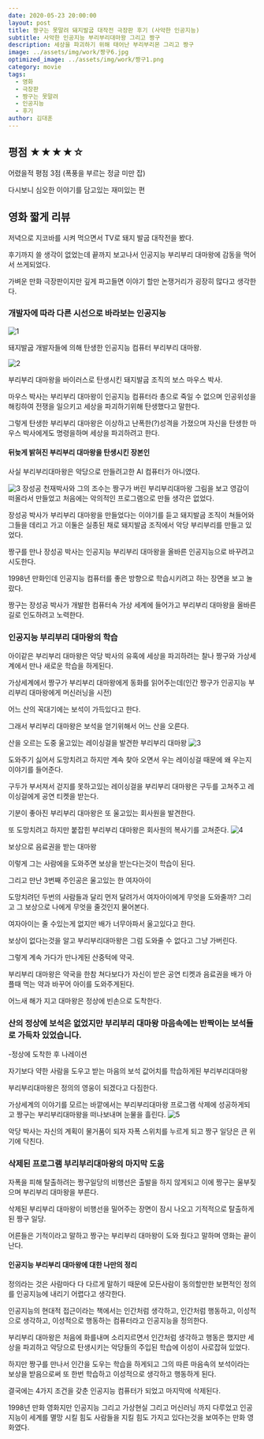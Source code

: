 ```yaml
---
date: 2020-05-23 20:00:00
layout: post
title: 짱구는 못말려 돼지발굽 대작전 극장판 후기 (사악한 인공지능)
subtitle: 사악한 인공지능 부리부리대마왕 그리고 짱구
description: 세상을 파괴하기 위해 태어난 부리부리몬 그리고 짱구 
image: ../assets/img/work/짱구6.jpg
optimized_image: ../assets/img/work/짱구1.png
category: movie
tags:
  - 영화
  - 극장판
  - 짱구는 못말려
  - 인공지능
  - 후기
author: 김대훈
---
```


## 평점 ★★★★☆ 

어렸을적 평점 3점 (폭풍을 부르는 정글 미만 잡)

다시보니 심오한 이야기를 담고있는 재미있는 편

## 영화 짧게 리뷰

저녁으로 지코바를 시켜 먹으면서 TV로 돼지 발굽 대작전을 봤다.

후기까지 쓸 생각이 없었는데 끝까지 보고나서 인공지능 부리부리 대마왕에 감동을 먹어서 쓰게되었다.

가벼운 만화 극장판이지만 깊게 파고들면 이야기 할만 논쟁거리가 굉장히 많다고 생각한다. 

### 개발자에 따라 다른 시선으로 바라보는 인공지능

![1](../assets/img/work/짱구6.jpg)

돼지발굽 개발자들에 의해 탄생한 인공지능 컴퓨터 부리부리 대마왕.

![2](../assets/img/work/짱구2.jpg)

부리부리 대마왕을 바이러스로 탄생시킨 돼지발굽 조직의 보스 마우스 박사.

마우스 박사는 부리부리 대마왕이 인공지능 컴퓨터라 총으로 죽일 수 없으며
인공위성을 해킹하여 전쟁을 일으키고 세상을 파괴하기위해 탄생했다고 말한다.

그렇게 탄생한 부리부리 대마왕은 이상하고 난폭한(?)성격을 가졌으며 자신을 탄생한
마우스 박사에게도 명령을하며 세상을 파괴하려고 한다.

#### 뒤늦게 밝혀진 부리부리 대마왕을 탄생시킨 장본인

사실 부리부리대마왕은 악당으로 만들려고한 AI 컴퓨터가 아니였다.

![3](../assets/img/work/짱구3.jpg)
장성공 천재박사와 그의 조수는 짱구가 버린 부리부리대마왕 그림을 보고 영감이 떠올라서
만들었고 처음에는 악의적인 프로그램으로 만들 생각은 없었다.

장성공 박사가 부리부리 대마왕을 만들었다는 이야기를 듣고 돼지발굽 조직이
쳐들어와 그들을 데리고 가고 이둘은 실종된 채로 돼지발굽 조직에서 악당 부리부리를 만들고 있었다.

짱구를 만나 장성공 박사는 인공지능 부리부리 대마왕을 올바른 인공지능으로 바꾸려고 시도한다.

1998년 만화인데 인공지능 컴퓨터를 좋은 방향으로 학습시키려고 하는 장면을 보고 놀랐다.

짱구는 장성공 박사가 개발한 컴퓨터속 가상 세계에 들어가고 부리부리 대마왕을 올바른
길로 인도하려고 노력한다.

### 인공지능 부리부리 대마왕의 학습 

아이같은 부리부리 대마왕은 악당 박사의 유혹에 세상을 파괴하려는 찰나 짱구와 가상세계에서 만나 새로운 학습을 하게된다.

가상세계에서 짱구가 부리부리 대마왕에게 동화를 읽어주는데(인간 짱구가 인공지능 부리부리 대마왕에게 머신러닝을 시전)

어느 산의 꼭대기에는 보석이 가득있다고 한다.

그래서 부리부리 대마왕은 보석을 얻기위해서 어느 산을 오른다.

산을 오르는 도중 울고있는 레이싱걸을 발견한 부리부리 대마왕
![3](../assets/img/work/짱구4.jpg)

도와주기 싫어서 도망치려고 하지만 계속 찾아 오면서 우는 레이싱걸 때문에
왜 우는지 이야기를 들어준다.

구두가 부서져서 걷지를 못하고있는 레이싱걸을 부리부리 대마왕은
구두를 고쳐주고 레이싱걸에게 공연 티켓을 받는다.

기분이 좋아진 부리부리 대마왕은 또 울고있는 회사원을 발견한다.

또 도망치려고 하지만 붙잡힌 부리부리 대마왕은 회사원의 복사기를 고쳐준다.
![4](../assets/img/work/짱구5.jpg)

보상으로 음료권을 받는 대마왕

이렇게 그는 사람에을 도와주면 보상을 받는다는것이 학습이 된다.

그리고 만난 3번째 주인공은 울고있는 한 여자아이

도망치려던 두번의 사람들과 달리 먼저 달려가서 여자아이에게 무엇을 도와줄까?
그리고 그 보상으로 나에게 무엇을 줄것인지 물어본다.

여자아이는 줄 수있는게 없지만 배가 너무아파서 울고있다고 한다.

보상이 없다는것을 알고 부리부리대마왕은 그럼 도와줄 수 없다고 그냥 가버린다.

그렇게 계속 가다가 만나게된 산중턱에 약국.

부리부리 대마왕은 약국을 한참 쳐다보다가 자신이 받은 공연 티켓과 음료권을
배가 아플때 먹는 약과 바꾸어 아이를 도와주게된다.

어느새 해가 지고 대마왕은 정상에 빈손으로 도착한다.

### 산의 정상에 보석은 없었지만 부리부리 대마왕 마음속에는 반짝이는 보석들로 가득차 있었습니다.
-정상에 도착한 후 나레이션 

자기보다 약한 사람을 도우고 받는 마음의 보석 값어치를 학습하게된 부리부리대마왕

부리부리대마왕은 정의의 영웅이 되겠다고 다짐한다.

가상세계의 이야기를 모르는 바깥에서는 부리부리대마왕 프로그램 삭제에 성공하게되고
짱구는 부리부리대마왕을 떠나보내며 눈물을 흘린다.
![5](../assets/img/work/짱구1.jpg)

악당 박사는 자신의 계획이 물거품이 되자 자폭 스위치를 누르게 되고 짱구 일당은
큰 위기에 닥친다.

### 삭제된 프로그램 부리부리대마왕의 마지막 도움

자폭을 피해 탈출하려는 짱구일당의 비행선은 출발을 하지 않게되고 이에 짱구는
울부짖으며 부리부리 대마왕을 부른다.

삭제된 부리부리 대마왕이 비행선을 밀어주는 장면이 잠시 나오고 기적적으로 탈출하게된 짱구 일당.

어른들은 기적이라고 말하고 짱구는 부리부리 대마왕이 도와 줬다고 말하며 영화는 끝이난다.

#### 인공지능 부리부리 대마왕에 대한 나만의 정리

정의라는 것은 사람마다 다 다르게 말하기 때문에 모든사람이 동의할만한 보편적인 정의를 인공지능에 내리기 어렵다고 생각한다.

인공지능의 현대적 접근이라는 책에서는 인간처럼 생각하고, 인간처럼 행동하고, 이성적으로 생각하고, 이성적으로 행동하는 컴퓨터라고 인공지능을 정의한다.

부리부리 대마왕은 처음에 화를내며 소리지르면서 인간처럼 생각하고 행동은 했지만 
세상을 파괴하고 악당으로 탄생시키는 악당들의 주입된 학습에 이성이 사로잡혀 있었다.

하지만 짱구를 만나서 인간을 도우는 학습을 하게되고 그의 따른 마음속의 보석이라는 보상을 받음으로써
또 한번 학습하고 이성적으로 생각하고 행동하게 된다.

결국에는 4가지 조건을 갖춘 인공지능 컴퓨터가 되었고 마지막에 삭제된다.

1998년 만화 영화지만 인공지능 그리고 가상현실 그리고 머신러닝 까지 다루었고
인공지능이 세계를 멸망 시킬 힘도 사람들을 지킬 힘도 가지고 있다는것을 보여주는 만화 영화였다.






